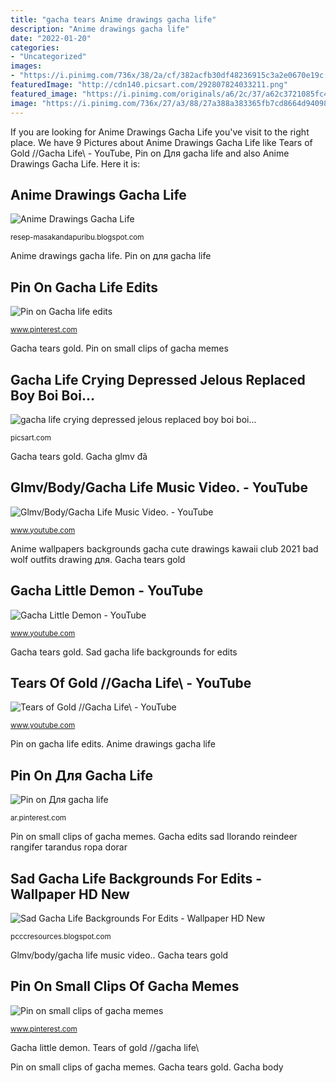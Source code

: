 ```yaml
---
title: "gacha tears Anime drawings gacha life"
description: "Anime drawings gacha life"
date: "2022-01-20"
categories:
- "Uncategorized"
images:
- "https://i.pinimg.com/736x/38/2a/cf/382acfb30df48236915c3a2e0670e19c.jpg"
featuredImage: "http://cdn140.picsart.com/292807824033211.png"
featured_image: "https://i.pinimg.com/originals/a6/2c/37/a62c3721085fc4fcb9bbe8a8230d17e0.jpg"
image: "https://i.pinimg.com/736x/27/a3/88/27a388a383365fb7cd8664d94098df18.jpg"
---
```


If you are looking for Anime Drawings Gacha Life you've visit to the right place. We have 9 Pictures about Anime Drawings Gacha Life like Tears of Gold //Gacha Life\\ - YouTube, Pin on Для gacha life and also Anime Drawings Gacha Life. Here it is:

## Anime Drawings Gacha Life

![Anime Drawings Gacha Life](https://66.media.tumblr.com/32c95706e6daab37a67e6eec2a94b07e/tumblr_pmp0morCsZ1x8ezh5o1_400.png "Gacha anime drawings")

<small>resep-masakandapuribu.blogspot.com</small>

Anime drawings gacha life. Pin on для gacha life

## Pin On Gacha Life Edits

![Pin on Gacha life edits](https://i.pinimg.com/736x/38/2a/cf/382acfb30df48236915c3a2e0670e19c.jpg "Gacha glmv đã")

<small>www.pinterest.com</small>

Gacha tears gold. Pin on small clips of gacha memes

## Gacha Life Crying Depressed Jelous Replaced Boy Boi Boi...

![gacha life crying depressed jelous replaced boy boi boi...](http://cdn140.picsart.com/292807824033211.png "Suna haikyuu profile gacha demon wattpad")

<small>picsart.com</small>

Gacha tears gold. Gacha glmv đã

## Glmv/Body/Gacha Life Music Video. - YouTube

![Glmv/Body/Gacha Life Music Video. - YouTube](https://i.ytimg.com/vi/juKffK8KV1A/hqdefault.jpg "Pin on для gacha life")

<small>www.youtube.com</small>

Anime wallpapers backgrounds gacha cute drawings kawaii club 2021 bad wolf outfits drawing для. Gacha tears gold

## Gacha Little Demon - YouTube

![Gacha Little Demon - YouTube](https://yt3.ggpht.com/a/AATXAJxkQYx6O738OzboPyjBczi8jhr69VQtXRUkBA=s900-c-k-c0xffffffff-no-rj-mo "Gacha anime drawings")

<small>www.youtube.com</small>

Gacha tears gold. Sad gacha life backgrounds for edits

## Tears Of Gold //Gacha Life\\ - YouTube

![Tears of Gold //Gacha Life\\ - YouTube](https://i.ytimg.com/vi/AapY4mBpIuw/maxresdefault.jpg "Gacha anime drawings")

<small>www.youtube.com</small>

Pin on gacha life edits. Anime drawings gacha life

## Pin On Для Gacha Life

![Pin on Для gacha life](https://i.pinimg.com/736x/27/a3/88/27a388a383365fb7cd8664d94098df18.jpg "Gacha edits sad llorando reindeer rangifer tarandus ropa dorar")

<small>ar.pinterest.com</small>

Pin on small clips of gacha memes. Gacha edits sad llorando reindeer rangifer tarandus ropa dorar

## Sad Gacha Life Backgrounds For Edits - Wallpaper HD New

![Sad Gacha Life Backgrounds For Edits - Wallpaper HD New](https://i.pinimg.com/originals/a6/2c/37/a62c3721085fc4fcb9bbe8a8230d17e0.jpg "Pin on gacha life edits")

<small>pcccresources.blogspot.com</small>

Glmv/body/gacha life music video.. Gacha tears gold

## Pin On Small Clips Of Gacha Memes

![Pin on small clips of gacha memes](https://i.pinimg.com/736x/b9/9d/69/b99d69b05a457da05fc1d946c7de64b8.jpg "Anime drawings gacha life")

<small>www.pinterest.com</small>

Gacha little demon. Tears of gold //gacha life\\

Pin on small clips of gacha memes. Gacha tears gold. Gacha body
